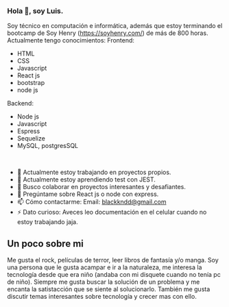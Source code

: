 ### Hola 👋, soy Luis.

Soy técnico en computación e informática, además que estoy terminando el bootcamp de Soy Henry (<a alt="_blank">https://soyhenry.com/</a>) de más de 800 horas.
Actualmente tengo conocimientos:
Frontend:
<ul>
  <li>HTML</li>
  <li>CSS</li>
  <li>Javascript</li>
  <li>React js</li>
  <li>bootstrap</li>
  <li>node js</li>
</ul>

Backend:

<ul>
  <li>Node js</li>
  <li>Javascript</li>
  <li>Espress</li>
  <li>Sequelize</li>
  <li>MySQL, postgresSQL</li>
</ul>


</br>

- 🔭 Actualmente estoy trabajando en proyectos propios.
- 🌱 Actualmente estoy aprendiendo test con JEST.
- 👯 Busco colaborar en proyectos interesantes y desafiantes.
- 💬 Pregúntame sobre React js o node con express.
- 📫 Cómo contactarme:
    Email: blackkndd@gmail.com
- ⚡ Dato curioso: Aveces leo documentación en el celular cuando no estoy trabajando jaja.


<h2>Un poco sobre mi</h2>

Me gusta el rock, películas de terror, leer libros de fantasía y/o manga.
Soy una persona que le gusta acampar e ir a la naturaleza, me interesa la tecnología desde que era niño (andaba con mi disquete cuando no tenía pc de niño).
Siempre me gusta buscar la solución de un problema y me encanta la satistacción que se siente al solucionarlo.
También me gusta discutir temas interesantes sobre tecnología y crecer mas con ello.

<!--
**Overlord41/Overlord41** is a ✨ _special_ ✨ repository because its `README.md` (this file) appears on your GitHub profile.

Here are some ideas to get you started:

- 🔭 I’m currently working on ...
- 🌱 I’m currently learning ...
- 👯 I’m looking to collaborate on ...
- 🤔 I’m looking for help with ...
- 💬 Ask me about ...
- 📫 How to reach me: ...
- 😄 Pronouns: ...
- ⚡ Fun fact: ...
-->
